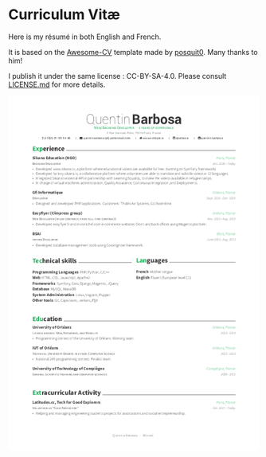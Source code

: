 # Curriculum Vitæ

Here is my résumé in both English and French.

It is based on the [Awesome-CV](https://github.com/posquit0/Awesome-CV) template made by [posquit0](https://github.com/posquit0). Many thanks to him!

I publish it under the same license : CC-BY-SA-4.0. Please consult [LICENSE.md](./LICENSE.md) for more details.

[![Résumé](./resume.png)](./resume.pdf)
